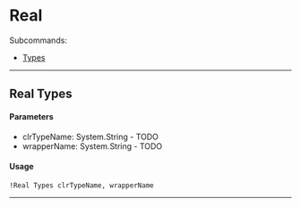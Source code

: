 
# Real

Subcommands:
 * [Types](#real-types)

---


## Real Types



#### Parameters
* clrTypeName: System.String - TODO
* wrapperName: System.String - TODO

#### Usage

``` !Real Types clrTypeName, wrapperName ```

---
